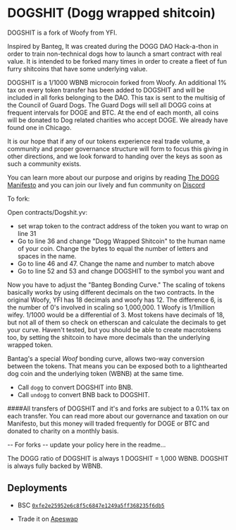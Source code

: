 # DOGSHIT (Dogg wrapped shitcoin)

DOGSHIT is a fork of Woofy from YFI.

Inspired by Banteg, It was created during the DOGG DAO Hack-a-thon in order to train non-technical dogs how to launch a smart contract with real value.  It is intended to be forked many times in order to create a fleet of fun furry shitcoins that have some underlying value.

DOGSHIT is a 1/1000 WBNB microcoin forked from Woofy.  An additional 1% tax on every token transfer has been added to DOGSHIT and will be included in all forks belonging to the DAO.  This tax is sent to the multisig of the Council of Guard Dogs.  The Guard Dogs will sell all DOGG coins at frequent intervals for DOGE and BTC.  At the end of each month, all coins will be donated to Dog related charities who accept DOGE.  We already have found one in Chicago.  

It is our hope that if any of our tokens experience real trade volume, a community and proper governance structure will form to focus this giving in other directions, and we look forward to handing over the keys as soon as such a community exists.

You can learn more about our purpose and origins by reading [The DOGG Manifesto](https://app.gitbook.com/@dogg-dao/s/dogg-dao/the-dogg-manifesto-1) and you can join our lively and fun community on [Discord](https://discord.gg/8m5VEDZ5vY)


To fork:

Open contracts/Dogshit.yv:
- set wrap token to the contract address of the token you want to wrap on line 31
- Go to line 36 and change "Dogg Wrapped Shitcoin" to the human name of your coin.  Change the bytes to equal the number of letters and spaces in the name.  
- Go to line 46 and 47.  Change the name and number to match above
- Go to line 52 and 53 and change DOGSHIT to the symbol you want and 

Now you have to adjust the "Banteg Bonding Curve."  The scaling of tokens basically works by using different decimals on the two contracts.  In the original Woofy, YFI has 18 decimals and woofy has 12.  The difference 6, is the number of 0's involved in scaling so 1,000,000.  1 Woofy is 1/1million wifey.  1/1000 would be a differential of 3.   Most tokens have decimals of 18, but not all of them so check on etherscan and calculate the decimals to get your curve.  Haven't tested, but you should be able to create macrotokens too, by setting the shitcoin to have more decimals than the underlying wrapped token.

Bantag's a special *Woof* bonding curve, allows two-way conversion between the tokens.
That means you can be exposed both to a lighthearted dog coin and the underlying token (WBNB) at the same time.

- Call `dogg` to convert DOGSHIT into BNB.
- Call `undogg` to convert BNB back to DOGSHIT.

####All transfers of DOGSHIT and it's and forks are subject to a 0.1% tax on each transfer.
You can read more about our governance and taxation on our Manifesto, but this money will traded frequently for DOGE or BTC and donated to charity on a monthly basis.


-- For forks -- update your policy here in the readme...


The DOGG ratio of DOGSHIT is always 1 DOGSHIT = 1,000 WBNB. DOGSHIT is always fully backed by WBNB.

## Deployments

- BSC [`0xfe2e25952e6c8f5c6847e1249a5ff368235f6db5`](https://bscscan.com/token/0xfe2e25952e6c8f5c6847e1249a5ff368235f6db5)

- Trade it on [Apeswap](https://info.apeswap.finance/pair/0x7f24df1a718af253105b6fce1287bf8839588524)